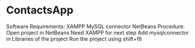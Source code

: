 # ContactsApp
Software Requirements:
XAMPP
MySQL connector
NetBeans
Procedure:
Open project in NetBeans
Need XAMPP for next step
Add mysqlconnector in Libraries of the project
Run the project using shift+f6
